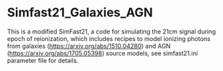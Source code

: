 # Simfast21_Galaxies_AGN

This is a modified SimFast21, a code for simulating the 21cm signal during epoch of reionization, which includes recipes to model ionizing photons from galaxies (https://arxiv.org/abs/1510.04280) and AGN (https://arxiv.org/abs/1705.05398) source models, see simfast21.ini parameter file for details.
